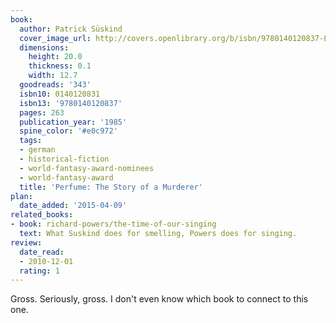 ```yaml
---
book:
  author: Patrick Süskind
  cover_image_url: http://covers.openlibrary.org/b/isbn/9780140120837-L.jpg
  dimensions:
    height: 20.0
    thickness: 0.1
    width: 12.7
  goodreads: '343'
  isbn10: 0140120831
  isbn13: '9780140120837'
  pages: 263
  publication_year: '1985'
  spine_color: '#e0c972'
  tags:
  - german
  - historical-fiction
  - world-fantasy-award-nominees
  - world-fantasy-award
  title: 'Perfume: The Story of a Murderer'
plan:
  date_added: '2015-04-09'
related_books:
- book: richard-powers/the-time-of-our-singing
  text: What Suskind does for smelling, Powers does for singing.
review:
  date_read:
  - 2010-12-01
  rating: 1
---
```


Gross. Seriously, gross. I don't even know which book to connect to this one.
